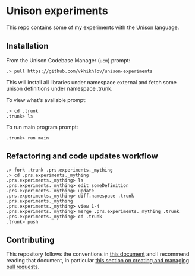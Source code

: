 # Unison experiments

This repo contains some of my experiments with the [Unison](http://unisonweb.org) language.

## Installation

From the Unison Codebase Manager (`ucm`) prompt:

```
.> pull https://github.com/vkhikhlov/unison-experiments
```

This will install all libraries under namespace external and fetch some unison definitions under namespace .trunk.

To view what's available prompt:

```
.> cd .trunk
.trunk> ls
```

To run main program prompt:

```
.trunk> run main
```

## Refactoring and code updates workflow

```
.> fork .trunk .prs.experiments._mything
.> cd .prs.experiments._mything
.prs.experiments._mything> ls
.prs.experiments._mything> edit someDefinition
.prs.experiments._mything> update
.prs.experiments._mything> diff.namespace .trunk .prs.experiments._mything
.prs.experiments._mything> view 1-4
.prs.experiments._mything> merge .prs.experiments._mything .trunk
.prs.experiments._mything> cd .trunk
.trunk> push
```

## Contributing

This repository follows the conventions in [this document](https://www.unisonweb.org/docs/codebase-organization/) and I recommend reading that document, in particular [this section on creating and managing pull requests](https://www.unisonweb.org/docs/codebase-organization/#day-to-day-development-creating-and-merging-pull-requests).
